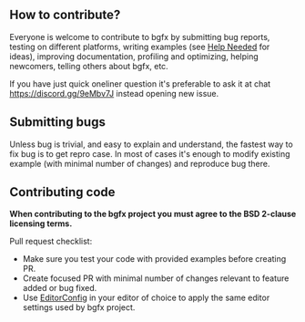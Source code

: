 ## How to contribute?

Everyone is welcome to contribute to bgfx by submitting bug reports, testing on
different platforms, writing examples (see [Help Needed](https://github.com/bkaradzic/bgfx/issues?q=is%3Aissue+is%3Aopen+label%3A%22help+needed%22)
for ideas), improving documentation, profiling and optimizing, helping
newcomers, telling others about bgfx, etc.

If you have just quick oneliner question it's preferable to ask it at chat
https://discord.gg/9eMbv7J instead opening new issue.

## Submitting bugs

Unless bug is trivial, and easy to explain and understand, the fastest way to
fix bug is to get repro case. In most of cases it's enough to modify existing
example (with minimal number of changes) and reproduce bug there.

## Contributing code

**When contributing to the bgfx project you must agree to the BSD 2-clause
licensing terms.**

Pull request checklist:

 - Make sure you test your code with provided examples before creating PR.
 - Create focused PR with minimal number of changes relevant to feature added
   or bug fixed.
 - Use [EditorConfig](http://editorconfig.org/) in your editor of choice to
   apply the same editor settings used by bgfx project.
